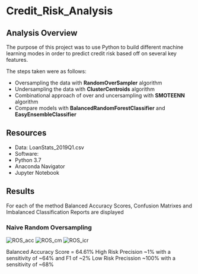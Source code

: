 # Credit_Risk_Analysis

## Analysis Overview
The purpose of this project was to use Python to build different machine learning modes in order to predict credit risk based off on several key features.

The steps taken were as follows:
- Oversampling the data with **RandomOverSampler** algorithm
- Undersampling the data with **ClusterCentroids** algorithm
- Combinational approach of over and uncersampling with **SMOTEENN** algorithm
- Compare models with **BalancedRandomForestClassifier** and **EasyEnsembleClassifier**

## Resources
- Data: LoanStats_2019Q1.csv
- Software:
-   Python 3.7
-   Anaconda Navigator
-   Jupyter Notebook


## Results
For each of the method Balanced Accuracy Scores, Confusion Matrixes and Imbalanced Classification Reports are displayed

### Naive Random Oversampling

![ROS_acc](https://user-images.githubusercontent.com/22451540/166970693-80128886-619b-4c2b-bb02-d06c141c7d8d.PNG)
![ROS_cm](https://user-images.githubusercontent.com/22451540/166970709-2aca8eab-0852-4c9c-a9bf-a1d6c70bd5f2.PNG)
![ROS_icr](https://user-images.githubusercontent.com/22451540/166970720-9e5b0249-270f-4686-8b0d-aadc784be6a6.PNG)

Balanced Accuracy Score = 64.61%
High Risk Precision ~1% with a sensitivity of ~64% and F1 of ~2%
Low Risk Precission ~100% with a sensitivity of ~68%
